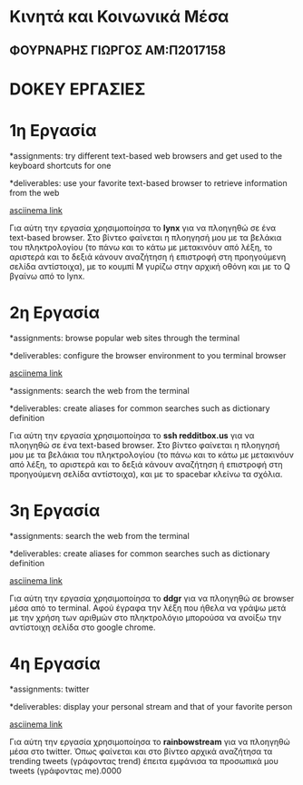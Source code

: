 # Κινητά και Κοινωνικά Μέσα


## ΦΟΥΡΝΑΡΗΣ ΓΙΩΡΓΟΣ ΑΜ:Π2017158

# DOKEY ΕΡΓΑΣΙΕΣ

# 1η Εργασία

*assignments: try different text-based web browsers and get used to the keyboard shortcuts for one

*deliverables: use your favorite text-based browser to retrieve information from the web

[asciinema link](https://asciinema.org/a/315267)

Για αύτη την εργασία χρησιμοποίησα το **lynx** για να πλοηγηθώ σε ένα text-based browser. Στο βίντεο φαίνεται η πλοηγησή μου με τα βελάκια του πληκτρολογίου (το πάνω και το κάτω με μετακινόυν από λέξη, το αριστερά και το δεξιά κάνουν αναζήτηση ή επιστροφή στη προηγούμενη σελίδα αντίστοιχα), με το κουμπί M γυρίζω στην αρχική οθόνη και με το Q βγαίνω από το lynx.


# 2η Εργασία

*assignments: browse popular web sites through the terminal

*deliverables: configure the browser environment to you terminal browser
 
 
[asciinema link](https://asciinema.org/a/315275)

*assignments: search the web from the terminal

*deliverables: create aliases for common searches such as dictionary definition


Για αύτη την εργασία χρησιμοποίησα το **ssh redditbox.us** για να πλοηγηθώ σε ένα text-based browser. Στο βίντεο φαίνεται η πλοηγησή μου με τα βελάκια του πληκτρολογίου (το πάνω και το κάτω με μετακινόυν από λέξη, το αριστερά και το δεξιά κάνουν αναζήτηση ή επιστροφή στη προηγούμενη σελίδα αντίστοιχα), και με το spacebar κλείνω τα σχόλια.


# 3η Εργασία

*assignments: search the web from the terminal

*deliverables: create aliases for common searches such as dictionary definition
 
 
[asciinema link](https://asciinema.org/a/315287)



Για αύτη την εργασία χρησιμοποίησα το **ddgr** για να πλοηγηθώ σε browser μέσα από το terminal. Αφού έγραφα την λέξη που ήθελα να γράψω μετά με την χρήση των αριθμών στο πληκτρολόγιο μπορούσα να ανοίξω την αντίστοιχη σελίδα στο google chrome. 



# 4η Εργασία

*assignments: twitter

*deliverables: display your personal stream and that of your favorite person
 
 
[asciinema link](https://asciinema.org/a/315319)

Για αύτη την εργασία χρησιμοποίησα το **rainbowstream** για να πλοηγηθώ μέσα στο twitter. Όπως φαίνεται και στο βίντεο αρχικά αναζήτησα τα trending tweets (γράφοντας trend) έπειτα εμφάνισα τα προσωπικά μου tweets (γράφοντας me).0000



